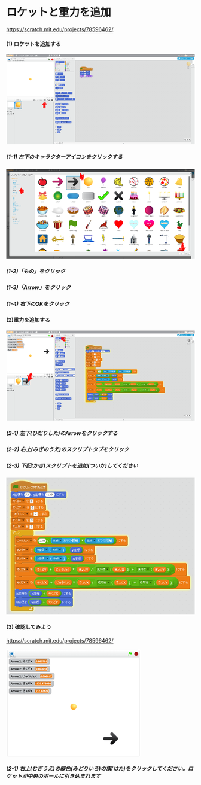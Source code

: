 # ロケットと重力を追加
https://scratch.mit.edu/projects/78596462/


#### (1) ロケットを追加する
![](f2_001a.png)
##### (1-1) 左下のキャラクターアイコンをクリックする
![](f2_002a.png)
##### (1-2)「もの」をクリック
##### (1-3)「Arrow」をクリック
##### (1-4) 右下のOKをクリック

#### (2)重力を追加する
![](f2_003a.png)
##### (2-1) 左下(ひだりした)のArrowをクリックする
##### (2-2) 右上(みぎのうえ)のスクリプトタブをクリック
##### (2-3) 下記(かき)スクリプトを追加(ついか)してください
![](f2_004a.png)


#### (3) 確認してみよう
https://scratch.mit.edu/projects/78596462/

![](gravity_scratch_001.png)

##### (2-1) 右上(むぎうえ)の緑色(みどりいろ)の旗(はた)をクリックしてください。ロケットが中央のボールに引き込まれます


